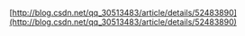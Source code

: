 
[http://blog.csdn.net/qq_30513483/article/details/52483890](http://blog.csdn.net/qq_30513483/article/details/52483890)